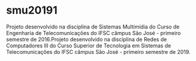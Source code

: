 # smu20191
Projeto desenvolvido na disciplina de Sistemas Multimídia do Curso de Engenharia de Telecomunicações do IFSC câmpus São José - primeiro semestre de 2016.Projeto desenvolvido na disciplina de Redes de Computadores III do Curso Superior de Tecnologia em Sistemas de Telecomunicações do IFSC câmpus São José - primeiro semestre de 2019.
